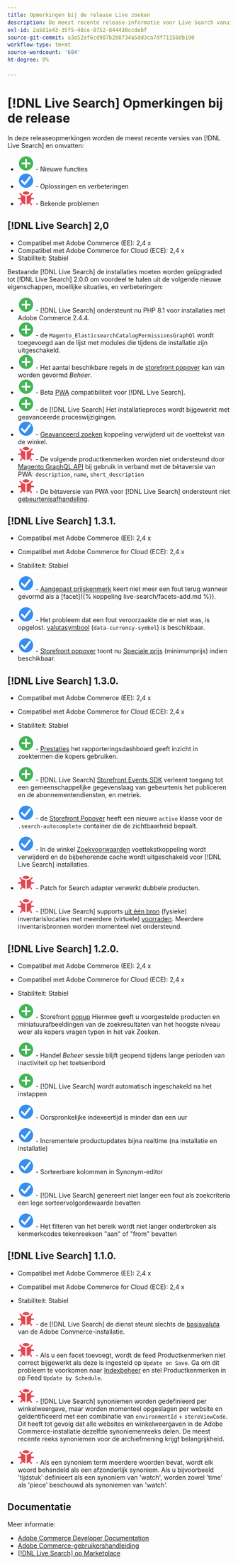 ```yaml
---
title: Opmerkingen bij de release Live zoeken
description: De meest recente release-informatie voor Live Search vanuit Adobe Commerce.
exl-id: 2a581e43-35f5-48ce-9752-844430ccdebf
source-git-commit: a3a52af6cd907b2b8734a5dd3ca7df71158db190
workflow-type: tm+mt
source-wordcount: '684'
ht-degree: 0%

---
```


# [!DNL Live Search] Opmerkingen bij de release

In deze releaseopmerkingen worden de meest recente versies van [!DNL Live Search] en omvatten:

* ![Nieuw](../assets/new.svg) - Nieuwe functies
* ![Repareren](../assets/fix.svg) - Oplossingen en verbeteringen
* ![Bug](../assets/bug.svg) - Bekende problemen

## [!DNL Live Search] 2,0

* Compatibel met Adobe Commerce (EE): 2,4 x
* Compatibel met Adobe Commerce for Cloud (ECE): 2,4 x
* Stabiliteit: Stabiel

Bestaande [!DNL Live Search] de installaties moeten worden geüpgraded tot [!DNL Live Search] 2.0.0 om voordeel te halen uit de volgende nieuwe eigenschappen, moeilijke situaties, en verbeteringen:

* ![Nieuw](../assets/new.svg) - [!DNL Live Search] ondersteunt nu PHP 8.1 voor installaties met Adobe Commerce 2.4.4.
* ![Nieuw](../assets/new.svg) - de `Magento_ElasticsearchCatalogPermissionsGraphQl` wordt toegevoegd aan de lijst met modules die tijdens de installatie zijn uitgeschakeld.
* ![Nieuw](../assets/new.svg) - Het aantal beschikbare regels in de [storefront popover](quick-tour.md) kan van worden gevormd *Beheer*.
* ![Nieuw](../assets/new.svg) - Beta [PWA](https://developer.adobe.com/commerce/pwa-studio/) compatibiliteit voor [!DNL Live Search].
* ![Nieuw](../assets/new.svg) - de [!DNL Live Search] Het installatieproces wordt bijgewerkt met geavanceerde proceswijzigingen.
* ![Repareren](../assets/fix.svg) - [Geavanceerd zoeken](https://docs.magento.com/user-guide/catalog/search-advanced.html) koppeling verwijderd uit de voettekst van de winkel.
* ![Bug](../assets/bug.svg) - De volgende productkenmerken worden niet ondersteund door [Magento GraphQL API](https://devdocs.magento.com/guides/v2.4/graphql) bij gebruik in verband met de bètaversie van PWA: `description`, `name`, `short_description`
* ![Bug](../assets/bug.svg) - De bètaversie van PWA voor [!DNL Live Search] ondersteunt niet [gebeurtenisafhandeling](https://devdocs.magento.com/shared-services/storefront-events-sdk.html).

## [!DNL Live Search] 1.3.1.

* Compatibel met Adobe Commerce (EE): 2,4 x
* Compatibel met Adobe Commerce for Cloud (ECE): 2,4 x
* Stabiliteit: Stabiel

* ![Repareren](../assets/fix.svg) - [Aangepast prijskenmerk](https://docs.magento.com/user-guide/stores/attributes-input-types.html) keert niet meer een fout terug wanneer gevormd als a [facet]({% koppeling live-search/facets-add.md %}).
* ![Repareren](../assets/fix.svg) - Het probleem dat een fout veroorzaakte die er niet was, is opgelost. [valutasymbool](https://docs.magento.com/user-guide/stores/currency-symbols.html) (`data-currency-symbol`) is beschikbaar.
* ![Repareren](../assets/fix.svg) - [Storefront popover](storefront-popover.md) toont nu [Speciale prijs](https://docs.magento.com/user-guide/catalog/product-price-special.html) (minimumprijs) indien beschikbaar.

## [!DNL Live Search] 1.3.0.

* Compatibel met Adobe Commerce (EE): 2,4 x
* Compatibel met Adobe Commerce for Cloud (ECE): 2,4 x
* Stabiliteit: Stabiel

* ![Nieuw](../assets/new.svg) - [Prestaties](performance.md) het rapporteringsdashboard geeft inzicht in zoektermen die kopers gebruiken.
* ![Nieuw](../assets/new.svg) - [!DNL Live Search] [Storefront Events SDK](https://devdocs.magento.com/shared-services/storefront-events-sdk.html) verleent toegang tot een gemeenschappelijke gegevenslaag van gebeurtenis het publiceren en de abonnementendiensten, en metriek.
* ![Repareren](../assets/fix.svg) - de [Storefront Popover](https://devdocs.magento.com/live-search/storefront-popover.html) heeft een nieuwe `active` klasse voor de `.search-autocomplete` container die de zichtbaarheid bepaalt.
* ![Repareren](../assets/fix.svg) - In de winkel [Zoekvoorwaarden](https://docs.magento.com/user-guide/marketing/search-terms-popular.html) voettekstkoppeling wordt verwijderd en de bijbehorende cache wordt uitgeschakeld voor [!DNL Live Search] installaties.
* ![Bug](../assets/bug.svg) - Patch for Search adapter verwerkt dubbele producten.
* ![Bug](../assets/bug.svg) - [!DNL Live Search] supports [uit één bron](https://docs.magento.com/user-guide/catalog/inventory-sources.html) (fysieke) inventarislocaties met meerdere (virtuele) [voorraden](https://docs.magento.com/user-guide/catalog/inventory-stock.html). Meerdere inventarisbronnen worden momenteel niet ondersteund.

## [!DNL Live Search] 1.2.0.

* Compatibel met Adobe Commerce (EE): 2,4 x
* Compatibel met Adobe Commerce for Cloud (ECE): 2,4 x
* Stabiliteit: Stabiel

* ![Nieuw](../assets/new.svg) - Storefront [popup](storefront-popover.md) Hiermee geeft u voorgestelde producten en miniatuurafbeeldingen van de zoekresultaten van het hoogste niveau weer als kopers vragen typen in het vak Zoeken.
* ![Nieuw](../assets/new.svg) - Handel *Beheer* sessie blijft geopend tijdens lange perioden van inactiviteit op het toetsenbord
* ![Nieuw](../assets/new.svg) - [!DNL Live Search] wordt automatisch ingeschakeld na het instappen
* ![Repareren](../assets/fix.svg) - Oorspronkelijke indexeertijd is minder dan een uur
* ![Repareren](../assets/fix.svg) - Incrementele productupdates bijna realtime (na installatie en installatie)
* ![Repareren](../assets/fix.svg) - Sorteerbare kolommen in Synonym-editor
* ![Repareren](../assets/fix.svg) - [!DNL Live Search] genereert niet langer een fout als zoekcriteria een lege sorteervolgordewaarde bevatten
* ![Repareren](../assets/fix.svg) - Het filteren van het bereik wordt niet langer onderbroken als kenmerkcodes tekenreeksen &quot;aan&quot; of &quot;from&quot; bevatten

## [!DNL Live Search] 1.1.0.

* Compatibel met Adobe Commerce (EE): 2,4 x
* Compatibel met Adobe Commerce for Cloud (ECE): 2,4 x
* Stabiliteit: Stabiel

* ![Bug](../assets/bug.svg) - de [!DNL Live Search] de dienst steunt slechts de [basisvaluta](https://docs.magento.com/user-guide/stores/currency-configuration.html) van de Adobe Commerce-installatie.
* ![Bug](../assets/bug.svg) - Als u een facet toevoegt, wordt de feed Productkenmerken niet correct bijgewerkt als deze is ingesteld op `Update on Save`. Ga om dit probleem te voorkomen naar [Indexbeheer](https://docs.magento.com/user-guide/system/index-management.html) en stel Productkenmerken in op Feed `Update by Schedule`.
* ![Bug](../assets/bug.svg) - [!DNL Live Search] synoniemen worden gedefinieerd per winkelweergave, maar worden momenteel opgeslagen per website en geïdentificeerd met een combinatie van `environmentId` + `storeViewCode`. Dit heeft tot gevolg dat alle websites en winkelweergaven in de Adobe Commerce-installatie dezelfde synoniemenreeks delen. De meest recente reeks synoniemen voor de archiefmening krijgt belangrijkheid.
* ![Bug](../assets/bug.svg) - Als een synoniem term meerdere woorden bevat, wordt elk woord behandeld als een afzonderlijk synoniem. Als u bijvoorbeeld &#39;tijdstuk&#39; definieert als een synoniem van &#39;watch&#39;, worden zowel &#39;time&#39; als &#39;piece&#39; beschouwd als synoniemen van &#39;watch&#39;.

## Documentatie

Meer informatie:

* [Adobe Commerce Developer Documentation](https://devdocs.magento.com/)
* [Adobe Commerce-gebruikershandleiding](https://docs.magento.com/user-guide/)
* [[!DNL Live Search] op Marketplace](https://marketplace.magento.com/magento-live-search.html)
